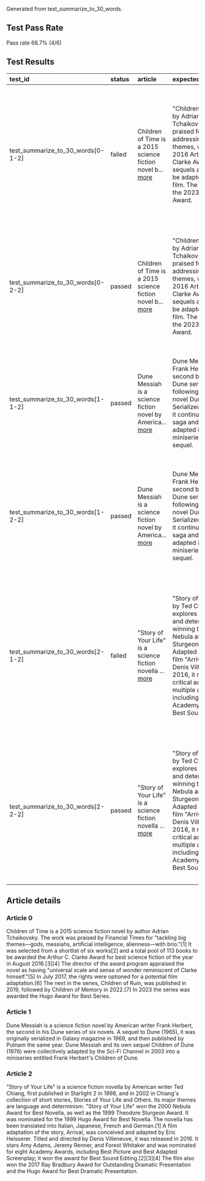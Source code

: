 Generated from test_summarize_to_30_words.

## Test Pass Rate
 Pass rate 66.7% (4/6)

## Test Results
| test_id                           | status   | article                                                                  | expected_summary                                                                                                                                                                                                                                                                          | output                                                                                                                                                                                                     |   cos_sim |   num_words |
|:----------------------------------|:---------|:-------------------------------------------------------------------------|:------------------------------------------------------------------------------------------------------------------------------------------------------------------------------------------------------------------------------------------------------------------------------------------|:-----------------------------------------------------------------------------------------------------------------------------------------------------------------------------------------------------------|----------:|------------:|
| test_summarize_to_30_words[0-1-2] | failed   | Children of Time is a 2015 science fiction novel b... [more](#article-0) | "Children of Time" by Adrian Tchaikovsky, praised for addressing major themes, won the 2016 Arthur C. Clarke Award. It has sequels and might be adapted into a film. The series won the 2023 Hugo Award.                                                                                  | "Children of Time" by Adrian Tchaikovsky is a praised science fiction novel that won the Arthur C. Clarke Award in 2016 and was followed by sequels and a potential film adaptation.                       | 0.099317  |          31 |
| test_summarize_to_30_words[0-2-2] | passed   | Children of Time is a 2015 science fiction novel b... [more](#article-0) | "Children of Time" by Adrian Tchaikovsky, praised for addressing major themes, won the 2016 Arthur C. Clarke Award. It has sequels and might be adapted into a film. The series won the 2023 Hugo Award.                                                                                  | "Children of Time" is a critically acclaimed sci-fi novel by Adrian Tchaikovsky, winning the Arthur C. Clarke Award in 2016. It has been optioned for a film adaptation.                                   | 0.137105  |          28 |
| test_summarize_to_30_words[1-1-2] | passed   | Dune Messiah is a science fiction novel by America... [more](#article-1) | Dune Messiah, by Frank Herbert, is the second book in the Dune series, following the 1965 novel Dune. Serialized in 1969, it continues the saga and was adapted into a 2003 miniseries with its sequel.                                                                                   | "Dune Messiah is a sci-fi novel by Frank Herbert, the second in the Dune series. It was serialized in 1969 and adapted into a miniseries in 2003."                                                         | 0.0760562 |          27 |
| test_summarize_to_30_words[1-2-2] | passed   | Dune Messiah is a science fiction novel by America... [more](#article-1) | Dune Messiah, by Frank Herbert, is the second book in the Dune series, following the 1965 novel Dune. Serialized in 1969, it continues the saga and was adapted into a 2003 miniseries with its sequel.                                                                                   | " Dune Messiah, a science fiction novel by Frank Herbert, is the second in the Dune series. It was serialized in 1969 and adapted into a miniseries in 2003. "                                             | 0.0652902 |          28 |
| test_summarize_to_30_words[2-1-2] | failed   | "Story of Your Life" is a science fiction novella ... [more](#article-2) | "Story of Your Life" by Ted Chiang explores language and determinism, winning the 2000 Nebula and 1999 Sturgeon Awards. Adapted into the film "Arrival" by Denis Villeneuve in 2016, it received critical acclaim and multiple awards, including an Academy Award for Best Sound Editing. | "Story of Your Life" by Ted Chiang is a science fiction novella focusing on language and determinism, winning Nebula and Sturgeon Awards, later adapted into the film Arrival, receiving critical acclaim. | 0.0496472 |          31 |
| test_summarize_to_30_words[2-2-2] | passed   | "Story of Your Life" is a science fiction novella ... [more](#article-2) | "Story of Your Life" by Ted Chiang explores language and determinism, winning the 2000 Nebula and 1999 Sturgeon Awards. Adapted into the film "Arrival" by Denis Villeneuve in 2016, it received critical acclaim and multiple awards, including an Academy Award for Best Sound Editing. | "Story of Your Life" by Ted Chiang explores language and determinism, winning awards and translated into multiple languages. Its film adaptation, Arrival, received critical acclaim and awards.           | 0.0701472 |          27 |

## Article details

### Article 0
Children of Time is a 2015 science fiction novel by author Adrian Tchaikovsky. The work was praised by Financial Times for "tackling big themes—gods, messiahs, artificial intelligence, alienness—with brio."[1] It was selected from a shortlist of six works[2] and a total pool of 113 books to be awarded the Arthur C. Clarke Award for best science fiction of the year in August 2016.[3][4] The director of the award program appraised the novel as having "universal scale and sense of wonder reminiscent of Clarke himself."[5] In July 2017, the rights were optioned for a potential film adaptation.[6] The next in the series, Children of Ruin, was published in 2019, followed by Children of Memory in 2022.[7] In 2023 the series was awarded the Hugo Award for Best Series.


### Article 1
Dune Messiah is a science fiction novel by American writer Frank Herbert, the second in his Dune series of six novels. A sequel to Dune (1965), it was originally serialized in Galaxy magazine in 1969, and then published by Putnam the same year. Dune Messiah and its own sequel Children of Dune (1976) were collectively adapted by the Sci-Fi Channel in 2003 into a miniseries entitled Frank Herbert's Children of Dune.

### Article 2
"Story of Your Life" is a science fiction novella by American writer Ted Chiang, first published in Starlight 2 in 1998, and in 2002 in Chiang's collection of short stories, Stories of Your Life and Others. Its major themes are language and determinism. "Story of Your Life" won the 2000 Nebula Award for Best Novella, as well as the 1999 Theodore Sturgeon Award. It was nominated for the 1999 Hugo Award for Best Novella. The novella has been translated into Italian, Japanese, French and German.[1] A film adaptation of the story, Arrival, was conceived and adapted by Eric Heisserer. Titled and directed by Denis Villeneuve, it was released in 2016. It stars Amy Adams, Jeremy Renner, and Forest Whitaker and was nominated for eight Academy Awards, including Best Picture and Best Adapted Screenplay; it won the award for Best Sound Editing.[2][3][4] The film also won the 2017 Ray Bradbury Award for Outstanding Dramatic Presentation and the Hugo Award for Best Dramatic Presentation.



